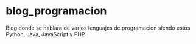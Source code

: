 # blog_programacion
Blog donde se hablara de varios lenguajes de programacion siendo estos Python, Java, JavaScript y PHP
